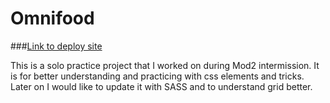# Omnifood

###[Link to deploy site](https://yiranli624.github.io/Omnifood/)

This is a solo practice project that I worked on during Mod2 intermission. It is for better understanding and practicing with css elements and tricks. Later on I would like to update it with SASS and to understand grid better.
